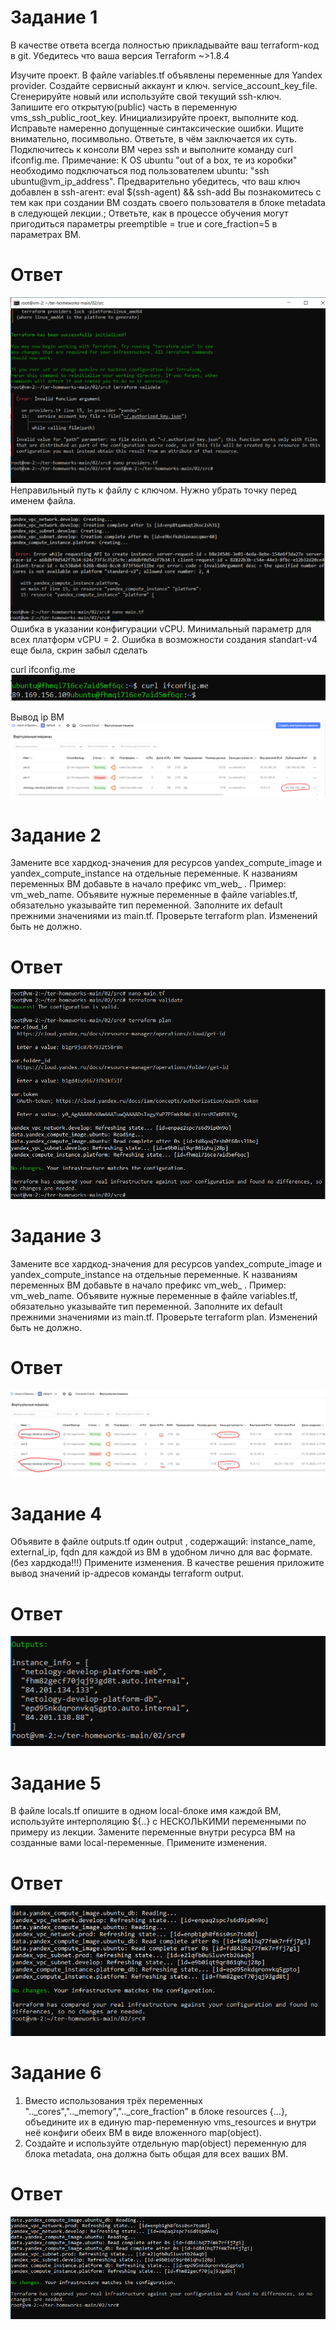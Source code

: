 # Задание 1
В качестве ответа всегда полностью прикладывайте ваш terraform-код в git. Убедитесь что ваша версия Terraform ~>1.8.4

Изучите проект. В файле variables.tf объявлены переменные для Yandex provider.
Создайте сервисный аккаунт и ключ. service_account_key_file.
Сгенерируйте новый или используйте свой текущий ssh-ключ. Запишите его открытую(public) часть в переменную vms_ssh_public_root_key.
Инициализируйте проект, выполните код. Исправьте намеренно допущенные синтаксические ошибки. Ищите внимательно, посимвольно. Ответьте, в чём заключается их суть.
Подключитесь к консоли ВМ через ssh и выполните команду curl ifconfig.me. Примечание: К OS ubuntu "out of a box, те из коробки" необходимо подключаться под пользователем ubuntu: "ssh ubuntu@vm_ip_address". Предварительно убедитесь, что ваш ключ добавлен в ssh-агент: eval $(ssh-agent) && ssh-add Вы познакомитесь с тем как при создании ВМ создать своего пользователя в блоке metadata в следующей лекции.;
Ответьте, как в процессе обучения могут пригодиться параметры preemptible = true и core_fraction=5 в параметрах ВМ.

# Ответ

![alt text](https://github.com/StepanovSA/terr2/blob/main/1.PNG)
Неправильный путь к файлу с ключом. Нужно убрать точку перед именем файла.

![alt text](https://github.com/StepanovSA/terr2/blob/main/2%20error.PNG)
Ошибка в указании конфигурации vCPU. Минимальный параметр для всех платформ vCPU = 2.
Ошибка в возможности создания standart-v4 еще была, скрин забыл сделать

curl ifconfig.me
![alt text](https://github.com/StepanovSA/terr2/blob/main/3%20curl%20vm.PNG)

Вывод ip ВМ
![alt text](https://github.com/StepanovSA/terr2/blob/main/3%20ip%20vm.PNG)

# Задание 2
Замените все хардкод-значения для ресурсов yandex_compute_image и yandex_compute_instance на отдельные переменные. К названиям переменных ВМ добавьте в начало префикс vm_web_ . Пример: vm_web_name.
Объявите нужные переменные в файле variables.tf, обязательно указывайте тип переменной. Заполните их default прежними значениями из main.tf.
Проверьте terraform plan. Изменений быть не должно.
# Ответ

![alt text](https://github.com/StepanovSA/terr2/blob/main/ex%202.PNG)

# Задание 3

Замените все хардкод-значения для ресурсов yandex_compute_image и yandex_compute_instance на отдельные переменные. К названиям переменных ВМ добавьте в начало префикс vm_web_ . Пример: vm_web_name.
Объявите нужные переменные в файле variables.tf, обязательно указывайте тип переменной. Заполните их default прежними значениями из main.tf.
Проверьте terraform plan. Изменений быть не должно.

# Ответ

![alt text](https://github.com/StepanovSA/terr2/blob/main/3%20ex.PNG)

# Задание 4

Объявите в файле outputs.tf один output , содержащий: instance_name, external_ip, fqdn для каждой из ВМ в удобном лично для вас формате.(без хардкода!!!)
Примените изменения.
В качестве решения приложите вывод значений ip-адресов команды terraform output.

# Ответ

![alt text](https://github.com/StepanovSA/terr2/blob/main/outputs%204ex.PNG)

# Задание 5

В файле locals.tf опишите в одном local-блоке имя каждой ВМ, используйте интерполяцию ${..} с НЕСКОЛЬКИМИ переменными по примеру из лекции.
Замените переменные внутри ресурса ВМ на созданные вами local-переменные.
Примените изменения.

# Ответ

![alt text](https://github.com/StepanovSA/terr2/blob/main/ex%205.PNG)

# Задание 6

1) Вместо использования трёх переменных ".._cores",".._memory",".._core_fraction" в блоке resources {...}, объедините их в единую map-переменную vms_resources и внутри неё конфиги обеих ВМ в виде вложенного map(object).
2) Создайте и используйте отдельную map(object) переменную для блока metadata, она должна быть общая для всех ваших ВМ.

# Ответ

![alt text](https://github.com/StepanovSA/terr2/blob/main/6%20ex.PNG)
